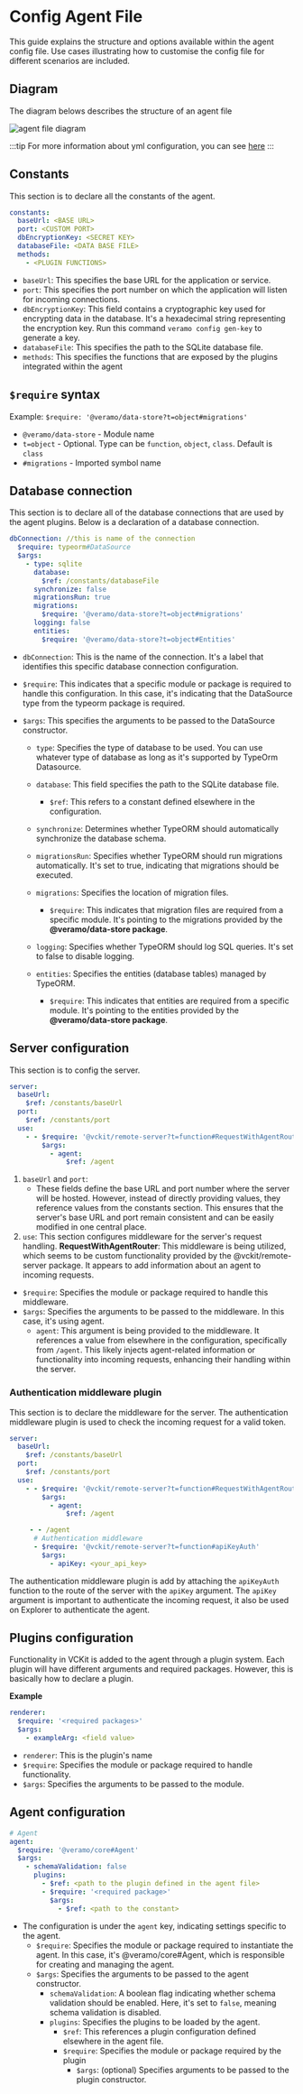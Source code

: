 # Config Agent File

This guide explains the structure and options available within the agent config file. Use cases illustrating how to customise the config file for different scenarios are included.

## Diagram

The diagram belows describes the structure of an agent file

![agent file diagram](/img/agent-file.svg)

:::tip
For more information about yml configuration, you can see [here](https://veramo.io/docs/veramo_agent/configuration_internals)
:::

## Constants

This section is to declare all the constants of the agent.

```yml
constants:
  baseUrl: <BASE URL>
  port: <CUSTOM PORT>
  dbEncryptionKey: <SECRET KEY>
  databaseFile: <DATA BASE FILE>
  methods:
    - <PLUGIN FUNCTIONS>
```

- `baseUrl`: This specifies the base URL for the application or service.
- `port`: This specifies the port number on which the application will listen for incoming connections.
- `dbEncryptionKey`: This field contains a cryptographic key used for encrypting data in the database. It's a hexadecimal string representing the encryption key. Run this command `veramo config gen-key` to generate a key.
- `databaseFile`: This specifies the path to the SQLite database file.
- `methods`: This specifies the functions that are exposed by the plugins integrated within the agent

## **`$require` syntax**

Example:
`$require: '@veramo/data-store?t=object#migrations'`

- `@veramo/data-store` - Module name
- `t=object` - Optional. Type can be `function`, `object`, `class`. Default is `class`
- `#migrations` - Imported symbol name

## Database connection

This section is to declare all of the database connections that are used by the agent plugins. Below is a declaration of a database connection.

```yml
dbConnection: //this is name of the connection
  $require: typeorm#DataSource
  $args:
    - type: sqlite
      database:
        $ref: /constants/databaseFile
      synchronize: false
      migrationsRun: true
      migrations:
        $require: '@veramo/data-store?t=object#migrations'
      logging: false
      entities:
        $require: '@veramo/data-store?t=object#Entities'
```

- `dbConnection`: This is the name of the connection. It's a label that identifies this specific database connection configuration.
- `$require`: This indicates that a specific module or package is required to handle this configuration. In this case, it's indicating that the DataSource type from the typeorm package is required.
- `$args`: This specifies the arguments to be passed to the DataSource constructor.

  - `type`: Specifies the type of database to be used. You can use whatever type of database as long as it's supported by TypeOrm Datasource.
  - `database`: This field specifies the path to the SQLite database file.
    - `$ref`: This refers to a constant defined elsewhere in the configuration.
  - `synchronize`: Determines whether TypeORM should automatically synchronize the database schema.
  - `migrationsRun`: Specifies whether TypeORM should run migrations automatically. It's set to true, indicating that migrations should be executed.
  - `migrations`: Specifies the location of migration files.
    - `$require`: This indicates that migration files are required from a specific module. It's pointing to the migrations provided by the **@veramo/data-store package**.
  - `logging`: Specifies whether TypeORM should log SQL queries. It's set to false to disable logging.
  - `entities`: Specifies the entities (database tables) managed by TypeORM.

    - `$require`: This indicates that entities are required from a specific module. It's pointing to the entities provided by the **@veramo/data-store package**.

## Server configuration

This section is to config the server.

```yml
server:
  baseUrl:
    $ref: /constants/baseUrl
  port:
    $ref: /constants/port
  use:
    - - $require: '@vckit/remote-server?t=function#RequestWithAgentRouter'
        $args:
          - agent:
              $ref: /agent
```

1. `baseUrl` and `port`:
   - These fields define the base URL and port number where the server will be hosted. However, instead of directly providing values, they reference values from the constants section. This ensures that the server's base URL and port remain consistent and can be easily modified in one central place.
2. `use`:
   This section configures middleware for the server's request handling. **RequestWithAgentRouter**: This middleware is being utilized, which seems to be custom functionality provided by the @vckit/remote-server package. It appears to add information about an agent to incoming requests.

- `$require`: Specifies the module or package required to handle this middleware.
- `$args`: Specifies the arguments to be passed to the middleware. In this case, it's using agent.
  - `agent`: This argument is being provided to the middleware. It references a value from elsewhere in the configuration, specifically from `/agent`. This likely injects agent-related information or functionality into incoming requests, enhancing their handling within the server.

### Authentication middleware plugin

This section is to declare the middleware for the server. The authentication middleware plugin is used to check the incoming request for a valid token.

```yml
server:
  baseUrl:
    $ref: /constants/baseUrl
  port:
    $ref: /constants/port
  use:
    - - $require: '@vckit/remote-server?t=function#RequestWithAgentRouter'
        $args:
          - agent:
              $ref: /agent

     - - /agent
      # Authentication middleware
      - $require: '@vckit/remote-server?t=function#apiKeyAuth'
        $args:
          - apiKey: <your_api_key>
```

The authentication middleware plugin is add by attaching the `apiKeyAuth` function to the route of the server with the `apiKey` argument. The `apiKey` argument is important to authenticate the incoming request, it also be used on Explorer to authenticate the agent.

## Plugins configuration

Functionality in VCKit is added to the agent through a plugin system. Each plugin will have different arguments and required packages. However, this is basically how to declare a plugin.

**Example**

```yml
renderer:
  $require: '<required packages>'
  $args:
    - exampleArg: <field value>
```

- `renderer`: This is the plugin's name
- `$require`: Specifies the module or package required to handle functionality.
- `$args`: Specifies the arguments to be passed to the module.

## Agent configuration

```yml
# Agent
agent:
  $require: '@veramo/core#Agent'
  $args:
    - schemaValidation: false
      plugins:
        - $ref: <path to the plugin defined in the agent file>
        - $require: '<required package>'
          $args:
            - $ref: <path to the constant>
```

- The configuration is under the `agent` key, indicating settings specific to the agent.
  - `$require`: Specifies the module or package required to instantiate the agent. In this case, it's @veramo/core#Agent, which is responsible for creating and managing the agent.
  - `$args`: Specifies the arguments to be passed to the agent constructor.
    - `schemaValidation`: A boolean flag indicating whether schema validation should be enabled. Here, it's set to `false`, meaning schema validation is disabled.
    - `plugins`: Specifies the plugins to be loaded by the agent.
      - `$ref`: This references a plugin configuration defined elsewhere in the agent file.
      - `$require`: Specifies the module or package required by the plugin
        - `$args`: (optional) Specifies arguments to be passed to the plugin constructor.
